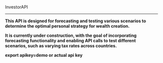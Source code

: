InvestorAPI

---

**This API is designed for forecasting and testing various scenarios to determine the optimal personal strategy for wealth creation.**

**It is currently under construction, with the goal of incorporating forecasting functionality and enabling API calls to test different scenarios, such as varying tax rates across countries.**

**export apikey=demo or actual api key**